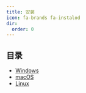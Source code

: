 ```yaml
---
title: 安装
icon: fa-brands fa-instalod
dir:
  order: 0
---
```


## 目录

- [Windows](windows.md)
- [macOS](macos.md)
- [Linux](linux.md)